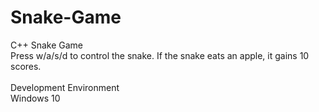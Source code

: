 # Snake-Game
C++ Snake Game\
Press w/a/s/d to control the snake. If the snake eats an apple, it gains 10 scores.\
\
Development Environment\
Windows 10
